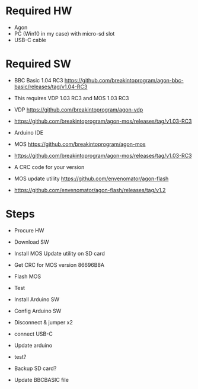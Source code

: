# Required HW
- Agon
- PC (Win10 in my case) with micro-sd slot
- USB-C cable

# Required SW
- BBC Basic 1.04 RC3 https://github.com/breakintoprogram/agon-bbc-basic/releases/tag/v1.04-RC3
- This requires VDP 1.03 RC3 and MOS 1.03 RC3


- VDP https://github.com/breakintoprogram/agon-vdp
- https://github.com/breakintoprogram/agon-mos/releases/tag/v1.03-RC3
- Arduino IDE


- MOS https://github.com/breakintoprogram/agon-mos
- https://github.com/breakintoprogram/agon-mos/releases/tag/v1.03-RC3
- A CRC code for your version 
- MOS update utility https://github.com/envenomator/agon-flash 
- https://github.com/envenomator/agon-flash/releases/tag/v1.2



# Steps
- Procure HW
- Download SW


- Install MOS Update utility on SD card
- Get CRC for MOS version 86696B8A 
- Flash MOS
- Test


- Install Arduino SW
- Config Arduino SW
- Disconnect & jumper x2
- connect USB-C
- Update arduino
- test?


- Backup SD card?
- Update BBCBASIC file
